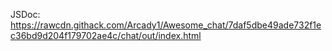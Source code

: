 JSDoc: https://rawcdn.githack.com/Arcady1/Awesome_chat/7daf5dbe49ade732f1ec36bd9d204f179702ae4c/chat/out/index.html
